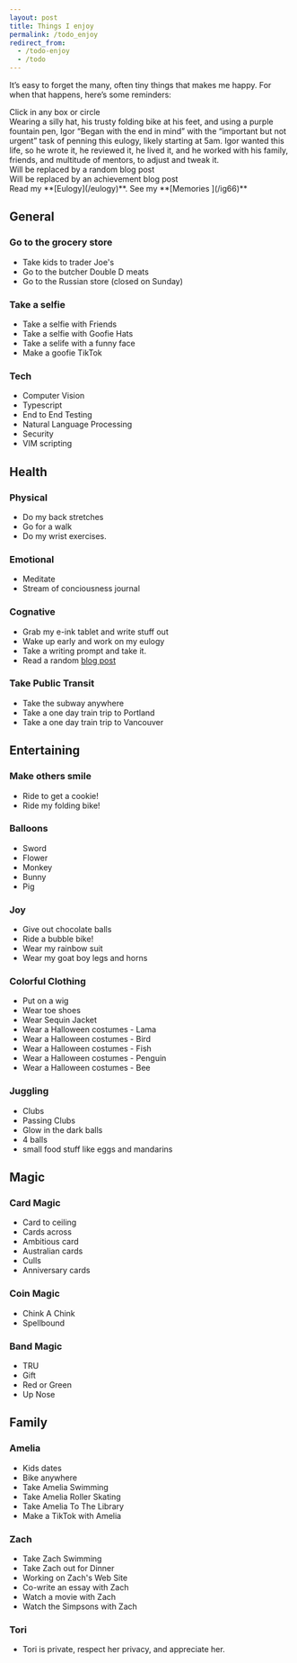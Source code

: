 ```yaml
---
layout: post
title: Things I enjoy
permalink: /todo_enjoy
redirect_from:
  - /todo-enjoy
  - /todo
---
```


It’s easy to forget the many, often tiny things that makes me happy. For when that happens, here’s some reminders:

<div class="alert alert-primary" id="sunburst_text">
    Click in any box or circle
</div>

<div id="sunburst">
</div>

<script type=module>
    import { load_enjoy2 } from '/assets/js/page-loader.js'
    defer(load_enjoy2)
</script>

<div class= 'alert alert-warning' id="random-eulogy-role">
Wearing a silly hat, his trusty folding bike at his feet, and using a purple fountain pen, Igor “Began with the end in mind” with the “important but not urgent” task of penning this eulogy, likely starting at 5am. Igor wanted this life, so he wrote it, he reviewed it, he lived it, and he worked with his family, friends, and multitude of mentors, to adjust and tweak it.
</div>
<div class= 'alert alert-info' id="random-blog-posts">
    Will be replaced by  a random blog post
</div>

<div class='alert alert-success' id="random-post">
    Will be replaced by an achievement blog post
</div>
Read my **[Eulogy](/eulogy)**. See my **[Memories ](/ig66)**

## General

### Go to the grocery store

- Take kids to trader Joe's
- Go to the butcher Double D meats
- Go to the Russian store (closed on Sunday)

### Take a selfie

- Take a selfie with Friends
- Take a selfie with Goofie Hats
- Take a selife with a funny face
- Make a goofie TikTok

### Tech

- Computer Vision
- Typescript
- End to End Testing
- Natural Language Processing
- Security
- VIM scripting

## Health

### Physical

- Do my back stretches
- Go for a walk
- Do my wrist exercises.

### Emotional

- Meditate
- Stream of conciousness journal

### Cognative

- Grab my e-ink tablet and write stuff out
- Wake up early and work on my eulogy
- Take a writing prompt and take it.
- Read a random [blog post](/random)

### Take Public Transit

- Take the subway anywhere
- Take a one day train trip to Portland
- Take a one day train trip to Vancouver

## Entertaining

### Make others smile

- Ride to get a cookie!
- Ride my folding bike!

### Balloons

- Sword
- Flower
- Monkey
- Bunny
- Pig

### Joy

- Give out chocolate balls
- Ride a bubble bike!
- Wear my rainbow suit
- Wear my goat boy legs and horns

### Colorful Clothing

- Put on a wig
- Wear toe shoes
- Wear Sequin Jacket
- Wear a Halloween costumes - Lama
- Wear a Halloween costumes - Bird
- Wear a Halloween costumes - Fish
- Wear a Halloween costumes - Penguin
- Wear a Halloween costumes - Bee

### Juggling

- Clubs
- Passing Clubs
- Glow in the dark balls
- 4 balls
- small food stuff like eggs and mandarins

## Magic

### Card Magic

- Card to ceiling
- Cards across
- Ambitious card
- Australian cards
- Culls
- Anniversary cards

### Coin Magic

- Chink A Chink
- Spellbound

### Band Magic

- TRU
- Gift
- Red or Green
- Up Nose

## Family

### Amelia

- Kids dates
- Bike anywhere
- Take Amelia Swimming
- Take Amelia Roller Skating
- Take Amelia To The Library
- Make a TikTok with Amelia

### Zach

- Take Zach Swimming
- Take Zach out for Dinner
- Working on Zach's Web Site
- Co-write an essay with Zach
- Watch a movie with Zach
- Watch the Simpsons with Zach

### Tori

- Tori is private, respect her privacy, and appreciate her.
